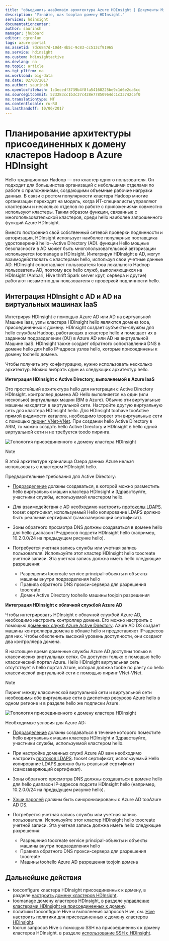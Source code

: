 ```yaml
---
title: "объединить aaaDomain архитектура Azure HDInsight | Документы Microsoft"
description: "Узнайте, как tooplan домену HDInsight."
services: hdinsight
documentationcenter: 
author: saurinsh
manager: jhubbard
editor: cgronlun
tags: azure-portal
ms.assetid: 7dc6847d-10d4-4b5c-9c83-cc513cf91965
ms.service: hdinsight
ms.custom: hdinsightactive
ms.devlang: na
ms.topic: article
ms.tgt_pltfrm: na
ms.workload: big-data
ms.date: 02/03/2017
ms.author: saurinsh
ms.openlocfilehash: 1c3ecedf3739b4f8fa54160225be9c1d6e2ca6cc
ms.sourcegitcommit: 523283cc1b3c37c428e77850964dc1c33742c5f0
ms.translationtype: MT
ms.contentlocale: ru-RU
ms.lasthandoff: 10/06/2017
---
```

# <a name="plan-azure-domain-joined-hadoop-clusters-in-hdinsight"></a>Планирование архитектуры присоединенных к домену кластеров Hadoop в Azure HDInsight

Hello традиционных Hadoop — это кластер одного пользователя. Он подходит для большинства организаций с небольшими отделами по работе с приложениями, создающими объемные рабочие нагрузки данных. В связи с ростом популярности кластера Hadoop многие организации переходят на модель, когда ИТ-специалисты управляют кластерами и несколько отделов по работе с приложениями совместно используют кластеры. Таким образом функции, связанные с многопользовательской кластеров, среди hello наиболее запрошенного функций Azure HDInsight.

Вместо построения свой собственный сетевой проверки подлинности и авторизации, HDInsight использует наиболее популярные поставщика удостоверений hello--Active Directory (AD). функции Hello мощные безопасности в AD может быть многопользовательской авторизации используется toomanage в HDInsight. Интегрируя HDInsight в AD, могут взаимодействовать с кластерами hello, используя свои учетные данные AD. HDInsight сопоставляет пользователя tooa локального Hadoop пользователь AD, поэтому все hello служб, выполняющихся на HDInsight (Ambari, Hive thrift Spark server круг, сервера и другие) работают незаметно для пользователя с проверкой подлинности hello.

## <a name="integrate-hdinsight-with-ad-and-ad-on-iaas-vm"></a>Интеграция HDInsight с AD и AD на виртуальных машинах IaaS

Интегрируя HDInsight с помощью Azure AD или AD на виртуальной Машине Iaas, узлы кластера HDInsight hello являются домена tooa, присоединенных к домену. HDInsight создает субъекты-службы для hello службам Hadoop, работающих в кластере hello и помещает их в заданном подразделении (OU) в Azure AD или AD на виртуальной Машине IaaS. HDInsight также создает обратного сопоставления DNS в домене hello для hello IP-адреса узлов hello, которые присоединены к домену toohello домена.

Чтобы получить эту конфигурацию, нужно использовать несколько архитектур. Можно выбрать один из следующих архитектур hello.

**Интеграция HDInsight с Active Directory, выполняемой в Azure IaaS**

Это простейший архитектура hello для интеграции с Active Directory HDInsight. контроллер домена AD Hello выполняется на один (или несколько) виртуальных машин (ВМ в Azure). Обычно эти виртуальные машины находятся в виртуальной сети. Настройте другую виртуальную сеть для кластера HDInsight hello. Для HDInsight toohave tooActive прямой видимости каталога, необходимо toopeer эти виртуальные сети с помощью [пиринг VNet-VNet](../virtual-network/virtual-network-create-peering.md). При создании hello Active Directory в ARM, то можно создать hello Active Directory и HDInsight в hello одной виртуальной сети и не требуется toodo пиринга. 

![Топология присоединенного к домену кластера HDInsight](./media/hdinsight-domain-joined-architecture/hdinsight-domain-joined-architecture_1.png)

> [!NOTE]
> В этой архитектуре хранилища Озера данных Azure нельзя использовать с кластером HDInsight hello.


Предварительные требования для Active Directory:

* [Подразделение](../active-directory-domain-services/active-directory-ds-admin-guide-create-ou.md) должны создаваться, в которой можно разместить hello виртуальных машин кластера HDInsight и Здравствуйте, участники службы, используемой кластером hello.
* Для взаимодействия с AD необходимо настроить [протоколы LDAPS](../active-directory-domain-services/active-directory-ds-admin-guide-configure-secure-ldap.md). tooset сертификат, используемый Hello копирование LDAPS должно быть реальный сертификат (самозаверяющий сертификат).
* Зоны обратного просмотра DNS должны создаваться в домене hello для hello диапазон IP-адресов подсети HDInsight hello (например, 10.2.0.0/24 на предыдущем рисунке hello).
* Потребуется учетная запись службы или учетная запись пользователя. Используйте этот кластер HDInsight hello toocreate учетной записи. Эта учетная запись должна иметь hello следующие разрешения:

    - Разрешения toocreate service principal-объекты и объекты машины внутри подразделения hello
    - Правила обратного DNS прокси-сервера для разрешения toocreate
    - Домен Active Directory toohello машины toojoin разрешения

**Интеграция HDInsight с облачной службой Azure AD**

Чтобы интегрировать HDInsight с облачной службой Azure AD, необходимо настроить контроллер домена. Его можно настроить с помощью [доменных служб Azure Active Directory](../active-directory-domain-services/active-directory-ds-overview.md). Azure AD DS создает машины контроллера домена в облаке hello и предоставляет IP-адресов для них. Чтобы обеспечить высокий уровень доступности, они создают два контроллера домена.

В настоящее время доменные службы Azure AD доступны только в классических виртуальных сетях. Он доступен только с помощью hello классический портал Azure. Hello HDInsight виртуальная сеть отсутствует в hello портал Azure, которая должна toobe по рангу со hello классической виртуальной сети с помощью пиринг VNet-VNet.

> [!NOTE]
> Пиринг между классической виртуальной сети и виртуальной сети необходимы обе виртуальные сети в диспетчер ресурсов Azure hello в одном регионе и в разделе hello же подписки Azure.

![Топология присоединенного к домену кластера HDInsight](./media/hdinsight-domain-joined-architecture/hdinsight-domain-joined-architecture_2.png)

Необходимые условия для Azure AD:

* [Подразделение](../active-directory-domain-services/active-directory-ds-admin-guide-create-ou.md) должны создаваться в течение которого поместите hello виртуальных машин кластера HDInsight и Здравствуйте, участники службы, используемой кластером hello.
* При настройке доменных служб Azure AD вам необходимо настроить [протокол LDAPS](../active-directory-domain-services/active-directory-ds-admin-guide-configure-secure-ldap.md). tooset сертификат, используемый Hello копирование LDAPS должно быть реальный сертификат (самозаверяющий сертификат).
* Зоны обратного просмотра DNS должны создаваться в домене hello для hello диапазон IP-адресов подсети HDInsight hello (например, 10.2.0.0/24 на предыдущем рисунке hello).
* [Хэши паролей](../active-directory-domain-services/active-directory-ds-getting-started-password-sync.md) должны быть синхронизированы с Azure AD tooAzure AD DS.
* Потребуется учетная запись службы или учетная запись пользователя. Используйте этот кластер HDInsight hello toocreate учетной записи. Эта учетная запись должна иметь hello следующие разрешения:

    - Разрешения toocreate service principal-объекты и объекты машины внутри подразделения hello
    - Правила обратного DNS прокси-сервера для разрешения toocreate
    - Машины toohello Azure AD разрешения toojoin домена

## <a name="next-steps"></a>Дальнейшие действия
* tooconfigure кластера HDInsight присоединенных к домену, в разделе [настроить домену кластеров HDInsight](hdinsight-domain-joined-configure.md).
* toomanage домену кластеров HDInsight, в разделе [управление кластерами HDInsight на присоединенных к домену](hdinsight-domain-joined-manage.md).
* политики tooconfigure Hive и выполнения запросов Hive, см. [Hive настроить политики для присоединенных к домену кластеров HDInsight](hdinsight-domain-joined-run-hive.md).
* toorun запросов Hive с помощью SSH на присоединенных к домену кластеров HDInsight. в разделе [использование SSH с HDInsight](hdinsight-hadoop-linux-use-ssh-unix.md).
